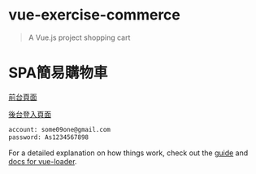 # vue-exercise-commerce

> A Vue.js project shopping cart

# SPA簡易購物車
[前台頁面](https://sckai.github.io/vue-exercise-commerce/dist/index.html#/home)

[後台登入頁面](https://sckai.github.io/vue-exercise-commerce/dist/index.html#/login)
``` bash
account: some09one@gmail.com
password: As1234567898
```


For a detailed explanation on how things work, check out the [guide](http://vuejs-templates.github.io/webpack/) and [docs for vue-loader](http://vuejs.github.io/vue-loader).
